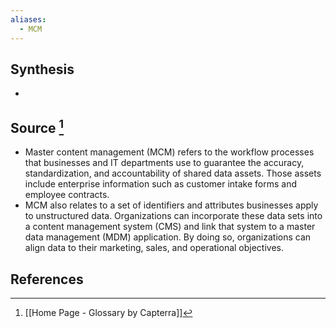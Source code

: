 ```yaml
---
aliases:
  - MCM
---
```

## Synthesis
- 
## Source [^1]
- Master content management (MCM) refers to the workflow processes that businesses and IT departments use to guarantee the accuracy, standardization, and accountability of shared data assets. Those assets include enterprise information such as customer intake forms and employee contracts.
- MCM also relates to a set of identifiers and attributes businesses apply to unstructured data. Organizations can incorporate these data sets into a content management system (CMS) and link that system to a master data management (MDM) application. By doing so, organizations can align data to their marketing, sales, and operational objectives.
## References

[^1]: [[Home Page - Glossary by Capterra]]